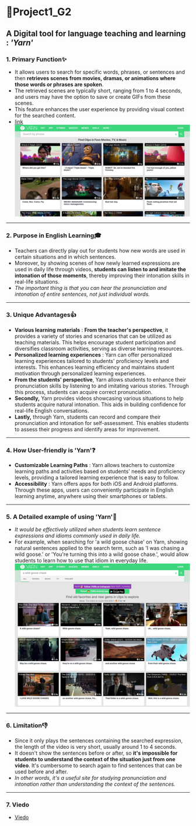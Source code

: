 # 📖Project1_G2
## A Digital tool for language teaching and learning : _'Yarn'_
### 1. Primary Function✨
- It allows users to search for specific words, phrases, or sentences and then __retrieves scenes from movies, dramas, or animations where those words or phrases are spoken__.
- The retrieved scenes are typically short, ranging from 1 to 4 seconds, and users may have the option to save or create GIFs from these scenes.
- This feature enhances the user experience by providing visual context for the searched content.
- [link](https://www.yarn.co/)
![image](Screenshot_1.jpg)
---
### 2. Purpose in English Learning🎓
- Teachers can directly play out for students how new words are used in certain situations and in which sentences.
- Moreover, by showing scenes of how newly learned expressions are used in daily life through videos, __students can listen to and imitate the intonation of those moments__, thereby improving their intonation skills in real-life situations.
- _The important thing is that you can hear the pronunciation and intonation of entire sentences, not just individual words._
---
### 3. Unique Advantages👍
- __Various learning materials__ : __From the teacher's perspective__, it provides a variety of stories and scenarios that can be utilized as teaching materials. This helps encourage student participation and diversifies classroom activities, serving as diverse learning resources.
- __Personalized learning experiences__ : Yarn can offer personalized learning experiences tailored to students' proficiency levels and interests. This enhances learning efficiency and maintains student motivation through personalized learning experiences.
- __From the students' perspective__, Yarn allows students to enhance their pronunciation skills by listening to and imitating various stories. Through this process, students can acquire correct pronunciation.
- __Secondly,__ Yarn provides videos showcasing various situations to help students acquire natural intonation. This aids in building confidence for real-life English conversations.
- __Lastly,__ through Yarn, students can record and compare their pronunciation and intonation for self-assessment. This enables students to assess their progress and identify areas for improvement.
---
### 4. How User-friendly is 'Yarn'❓
- __Customizable Learning Paths__ : Yarn allows teachers to customize learning paths and activities based on students' needs and proficiency levels, providing a tailored learning experience that is easy to follow.
- __Accessibility__ : Yarn offers apps for both iOS and Android platforms. Through these apps, users can conveniently participate in English learning anytime, anywhere using their smartphones or tablets.
---
### 5. A Detailed example of using 'Yarn'🏫
- _It would be effectively utilized when students learn sentence expressions and idioms commonly used in daily life._
- For example, when searching for 'a wild goose chase' on Yarn, showing natural sentences applied to the search term, such as 'I was chasing a wild goose.' or 'You're turning this into a wild goose chase.', would allow students to learn how to use that idiom in everyday life.
![image](Screenshot_2.jpg)
---
### 6. Limitation👎
- Since it only plays the sentences containing the searched expression, the length of the video is very short, usually around 1 to 4 seconds.
- It doesn't show the sentences before or after, so __it's impossible for students to understand the context of the situation just from one video__. It's cumbersome to search again to find sentences that can be used before and after.
- _In other words, it's a useful site for studying pronunciation and intonation rather than understanding the context of the sentences._
---
### 7. Viedo
- [Viedo](https://youtu.be/DbJmScYfWq4?feature=shared)

